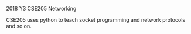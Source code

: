 2018 Y3 CSE205 Networking

CSE205 uses python to teach socket programming and network protocols and so on.

